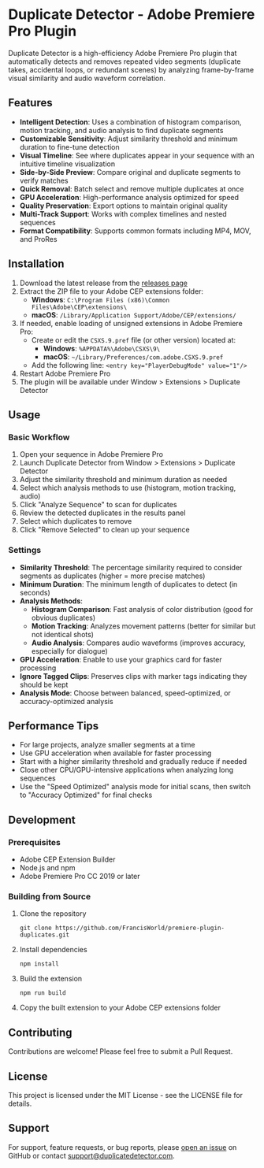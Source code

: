 # Duplicate Detector - Adobe Premiere Pro Plugin

Duplicate Detector is a high-efficiency Adobe Premiere Pro plugin that automatically detects and removes repeated video segments (duplicate takes, accidental loops, or redundant scenes) by analyzing frame-by-frame visual similarity and audio waveform correlation.

## Features

- **Intelligent Detection**: Uses a combination of histogram comparison, motion tracking, and audio analysis to find duplicate segments
- **Customizable Sensitivity**: Adjust similarity threshold and minimum duration to fine-tune detection
- **Visual Timeline**: See where duplicates appear in your sequence with an intuitive timeline visualization
- **Side-by-Side Preview**: Compare original and duplicate segments to verify matches
- **Quick Removal**: Batch select and remove multiple duplicates at once
- **GPU Acceleration**: High-performance analysis optimized for speed
- **Quality Preservation**: Export options to maintain original quality
- **Multi-Track Support**: Works with complex timelines and nested sequences
- **Format Compatibility**: Supports common formats including MP4, MOV, and ProRes

## Installation

1. Download the latest release from the [releases page](https://github.com/yourusername/duplicate-detector/releases)
2. Extract the ZIP file to your Adobe CEP extensions folder:
   - **Windows**: `C:\Program Files (x86)\Common Files\Adobe\CEP\extensions\`
   - **macOS**: `/Library/Application Support/Adobe/CEP/extensions/`
3. If needed, enable loading of unsigned extensions in Adobe Premiere Pro:
   - Create or edit the `CSXS.9.pref` file (or other version) located at:
     - **Windows**: `%APPDATA%\Adobe\CSXS\9\`
     - **macOS**: `~/Library/Preferences/com.adobe.CSXS.9.pref`
   - Add the following line: `<entry key="PlayerDebugMode" value="1"/>`
4. Restart Adobe Premiere Pro
5. The plugin will be available under Window > Extensions > Duplicate Detector

## Usage

### Basic Workflow

1. Open your sequence in Adobe Premiere Pro
2. Launch Duplicate Detector from Window > Extensions > Duplicate Detector
3. Adjust the similarity threshold and minimum duration as needed
4. Select which analysis methods to use (histogram, motion tracking, audio)
5. Click "Analyze Sequence" to scan for duplicates
6. Review the detected duplicates in the results panel
7. Select which duplicates to remove
8. Click "Remove Selected" to clean up your sequence

### Settings

- **Similarity Threshold**: The percentage similarity required to consider segments as duplicates (higher = more precise matches)
- **Minimum Duration**: The minimum length of duplicates to detect (in seconds)
- **Analysis Methods**:
  - **Histogram Comparison**: Fast analysis of color distribution (good for obvious duplicates)
  - **Motion Tracking**: Analyzes movement patterns (better for similar but not identical shots)
  - **Audio Analysis**: Compares audio waveforms (improves accuracy, especially for dialogue)
- **GPU Acceleration**: Enable to use your graphics card for faster processing
- **Ignore Tagged Clips**: Preserves clips with marker tags indicating they should be kept
- **Analysis Mode**: Choose between balanced, speed-optimized, or accuracy-optimized analysis

## Performance Tips

- For large projects, analyze smaller segments at a time
- Use GPU acceleration when available for faster processing
- Start with a higher similarity threshold and gradually reduce if needed
- Close other CPU/GPU-intensive applications when analyzing long sequences
- Use the "Speed Optimized" analysis mode for initial scans, then switch to "Accuracy Optimized" for final checks

## Development

### Prerequisites

- Adobe CEP Extension Builder
- Node.js and npm
- Adobe Premiere Pro CC 2019 or later

### Building from Source

1. Clone the repository
   ```
   git clone https://github.com/FrancisWorld/premiere-plugin-duplicates.git
   ```
2. Install dependencies
   ```
   npm install
   ```
3. Build the extension
   ```
   npm run build
   ```
4. Copy the built extension to your Adobe CEP extensions folder

## Contributing

Contributions are welcome! Please feel free to submit a Pull Request.

## License

This project is licensed under the MIT License - see the LICENSE file for details.

## Support

For support, feature requests, or bug reports, please [open an issue](https://github.com/yourusername/duplicate-detector/issues) on GitHub or contact support@duplicatedetector.com.